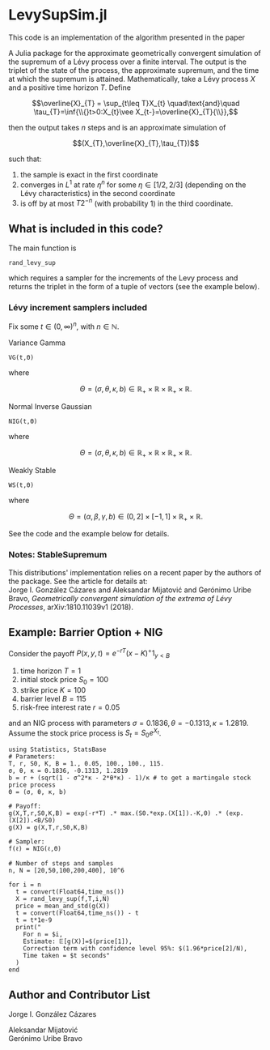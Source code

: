 # LevySupSim.jl
This code is an implementation of the algorithm presented in the paper

A Julia package for the approximate geometrically convergent simulation of
the supremum of a Lévy process over a finite interval. 
The output is the triplet of the state of the process, 
the approximate supremum, and the time at which the supremum is attained.
Mathematically, take a Lévy process $X$ and a positive time horizon $T$. 
Define 

$$\overline{X}_{T} = \sup_{t\leq T}X_{t}
\quad\text{and}\quad
\tau_{T}=\inf{\\{}t>0:X_{t}\vee X_{t-}=\overline{X}_{T}{\\}},$$

then the output takes $n$ 
steps and is an approximate simulation of 

$$(X_{T},\overline{X}_{T},\tau_{T})$$

such that:
1. the sample is exact in the first coordinate
2. converges in $L^1$
at rate 
$\eta^n$
for some $\eta\in[1/2,2/3]$
(depending on the Lévy characteristics) in the second coordinate
3. is off by at most 
$T2^{-n}$ (with probability 1) in the third coordinate.

## What is included in this code?
The main function is

    rand_levy_sup

which requires a sampler for the increments of the Levy process 
and returns the triplet in the form of a tuple of vectors (see the example below).
### Lévy increment samplers included
Fix some $t\in(0,\infty)^n$,
with $n\in\mathbb{N}$.

Variance Gamma

    VG(t,Θ)
where 

$$\Theta=(\sigma,\theta,\kappa,b)\in\mathbb{R}_{+}\times\mathbb{R}\times\mathbb{R}_{+}\times\mathbb{R}.$$
    
Normal Inverse Gaussian

    NIG(t,Θ)
where 

$$\Theta=(\sigma,\theta,\kappa,b)\in\mathbb{R}_{+}\times\mathbb{R}\times\mathbb{R}_{+}\times\mathbb{R}.$$

Weakly Stable

    WS(t,Θ)
where 

$$\Theta=(\alpha,\beta,\gamma,b)\in(0,2]\times[-1,1]\times\mathbb{R}_{+}\times\mathbb{R}.$$

See the code and the example below for details.

### Notes: StableSupremum
This distributions' implementation relies on a recent paper by the authors of the package. See the article for details at:  
Jorge I. González Cázares and Aleksandar Mijatović and Gerónimo Uribe Bravo, *Geometrically convergent simulation of the extrema of Lévy Processes*, arXiv:1810.11039v1 (2018).

## Example: Barrier Option + NIG
Consider the payoff 
$P(x,y,t)=e^{-rT} (x-K)^+ 1_{y < B}$

1. time horizon $T = 1$
2. initial stock price $S_0 = 100$
3. strike price $K = 100$
4. barrier level $B = 115$
5. risk-free interest rate $r = 0.05$

and an NIG process with parameters $\sigma = 0.1836, \theta = -0.1313, \kappa = 1.2819$.
Assume the stock price process is $S_t=S_0 e^{X_t}$.

    using Statistics, StatsBase
    # Parameters:
    T, r, S0, K, B = 1., 0.05, 100., 100., 115.
    σ, θ, κ = 0.1836, -0.1313, 1.2819
    b = r + (sqrt(1 - σ^2*κ - 2*θ*κ) - 1)/κ # to get a martingale stock price process
    Θ = (σ, θ, κ, b)

    # Payoff:
    g(X,T,r,S0,K,B) = exp(-r*T) .* max.(S0.*exp.(X[1]).-K,0) .* (exp.(X[2]).<B/S0)
    g(X) = g(X,T,r,S0,K,B)

    # Sampler:
    f(ℓ) = NIG(ℓ,Θ)

    # Number of steps and samples
    n, N = [20,50,100,200,400], 10^6
    
    for i = n
      t = convert(Float64,time_ns())
      X = rand_levy_sup(f,T,i,N)
      price = mean_and_std(g(X))
      t = convert(Float64,time_ns()) - t
      t = t*1e-9
      print("
        For n = $i,
        Estimate: 𝔼[g(X)]=$(price[1]),
        Correction term with confidence level 95%: $(1.96*price[2]/N),
        Time taken = $t seconds"
      )
    end
        

## Author and Contributor List
Jorge I. González Cázares

Aleksandar Mijatović  
Gerónimo Uribe Bravo

